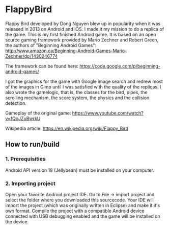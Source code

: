 # FlappyBird
Flappy Bird developed by Dong Nguyen blew up in popularity when it was released in 2013 on Android and iOS. I made it my mission to do a replica of the game. This is my first finished Android game. It is based on an open source gaming framework provided by Mario Zechner and Robert Green, the authors of "Beginning Android Games":
http://www.amazon.ca/Beginning-Android-Games-Mario-Zechner/dp/1430246774

The framework can be found here: https://code.google.com/p/beginning-android-games/

I got the graphics for the game with Google image search and redrew most of the images in Gimp until I was satisfied with the quality of the replicas. I also wrote the gamelogic, that is, the classes for the bird, pipes, the scrolling mechanism, the score system, the physics and the collision detection.

Gameplay of the original game: https://www.youtube.com/watch?v=fQoJZuBwrkU

Wikipedia article: https://en.wikipedia.org/wiki/Flappy_Bird

## How to run/build
### 1. Prerequisities
Android API version 18 (Jellybean) must be installed on your computer.

### 2. Importing project
Open your favorite Android project IDE. Go to File -> import project and select the folder where you downloaded this sourcecode. Your IDE will import the project (which was originally written in Eclipse) and make it it's own format. Compile the project with a compatible Android device connected with USB debugging enabled and the game will be installed on the device.
